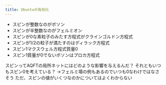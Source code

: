 ```yaml
---
title: Ubuntuの有効化
---
```

- スピンが整数なのがボソン
- スピンが半整数なのがフェルミオン
- スピンが0な素粒子のみたす方程式がクラインゴルドン方程式
- スピンが1/2の粒子が満たすのはディラック方程式
- スピン1マクスウェル方程式質量0
- スピン1質量が0でないボソンはプロカ方程式

スピンってAQFTの局所ネットにはどのような影響を与えるんだ？
それともいつもスピン0を考えている？
→フェルミ場の例もあるのでいつも0なわけではなさそう
ただ、スピンの値がいくつなのかについてはよくわからない